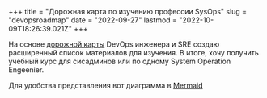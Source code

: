 +++
title = "Дорожная карта по изучению профессии SysOps"
slug = "devopsroadmap"
date = "2022-09-27"
lastmod = "2022-10-09T18:26:39.021Z"
+++

На основе [дорожной карты](https://roadmap.sh/devops) DevOps инженера и SRE создаю расширенный список материалов для изучения.
В итоге, хочу получить учебный курс для сисадминов или по одному System Operation Engeenier.

Для удобства представления вот диаграмма в [Mermaid](https://mermaid-js.github.io/mermaid/#/) []()
